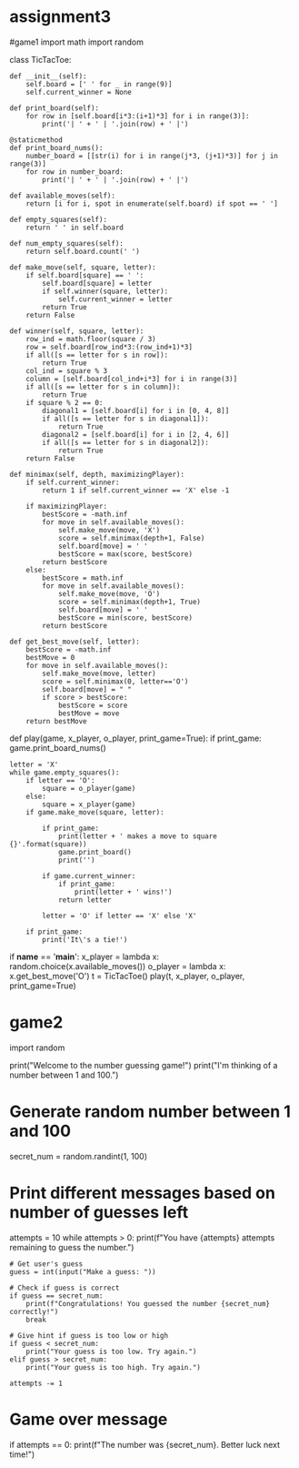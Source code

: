 # assignment3
#game1
import math
import random

class TicTacToe:

    def __init__(self):
        self.board = [' ' for _ in range(9)]  
        self.current_winner = None 

    def print_board(self):
        for row in [self.board[i*3:(i+1)*3] for i in range(3)]:
            print('| ' + ' | '.join(row) + ' |')

    @staticmethod
    def print_board_nums():
        number_board = [[str(i) for i in range(j*3, (j+1)*3)] for j in range(3)]
        for row in number_board:
            print('| ' + ' | '.join(row) + ' |')

    def available_moves(self):
        return [i for i, spot in enumerate(self.board) if spot == ' ']
    
    def empty_squares(self):
        return ' ' in self.board

    def num_empty_squares(self):
        return self.board.count(' ')

    def make_move(self, square, letter):
        if self.board[square] == ' ':
            self.board[square] = letter
            if self.winner(square, letter):
                self.current_winner = letter
            return True
        return False

    def winner(self, square, letter):
        row_ind = math.floor(square / 3)
        row = self.board[row_ind*3:(row_ind+1)*3]
        if all([s == letter for s in row]):
            return True
        col_ind = square % 3
        column = [self.board[col_ind+i*3] for i in range(3)]
        if all([s == letter for s in column]):
            return True
        if square % 2 == 0:
            diagonal1 = [self.board[i] for i in [0, 4, 8]]
            if all([s == letter for s in diagonal1]):
                return True
            diagonal2 = [self.board[i] for i in [2, 4, 6]]
            if all([s == letter for s in diagonal2]):
                return True
        return False

    def minimax(self, depth, maximizingPlayer):
        if self.current_winner:
            return 1 if self.current_winner == 'X' else -1
        
        if maximizingPlayer:
            bestScore = -math.inf
            for move in self.available_moves():
                self.make_move(move, 'X')
                score = self.minimax(depth+1, False)
                self.board[move] = ' '
                bestScore = max(score, bestScore)
            return bestScore
        else:
            bestScore = math.inf
            for move in self.available_moves():
                self.make_move(move, 'O')
                score = self.minimax(depth+1, True)
                self.board[move] = ' '
                bestScore = min(score, bestScore)
            return bestScore

    def get_best_move(self, letter):
        bestScore = -math.inf
        bestMove = 0
        for move in self.available_moves():
            self.make_move(move, letter)
            score = self.minimax(0, letter=='O')
            self.board[move] = " "
            if score > bestScore:
                bestScore = score
                bestMove = move
        return bestMove

def play(game, x_player, o_player, print_game=True):
    if print_game:
        game.print_board_nums()

    letter = 'X'
    while game.empty_squares():
        if letter == 'O':
            square = o_player(game)
        else:
            square = x_player(game)
        if game.make_move(square, letter):
 
            if print_game:
                print(letter + ' makes a move to square {}'.format(square))
                game.print_board()
                print('')

            if game.current_winner:
                if print_game:
                    print(letter + ' wins!')
                return letter 

            letter = 'O' if letter == 'X' else 'X'

        if print_game:
            print('It\'s a tie!')

if __name__ == '__main__':
    x_player = lambda x: random.choice(x.available_moves())
    o_player = lambda x: x.get_best_move('O') 
    t = TicTacToe()
    play(t, x_player, o_player, print_game=True)

    
# game2
import random

print("Welcome to the number guessing game!")
print("I'm thinking of a number between 1 and 100.")

# Generate random number between 1 and 100
secret_num = random.randint(1, 100)

# Print different messages based on number of guesses left
attempts = 10
while attempts > 0:
    print(f"You have {attempts} attempts remaining to guess the number.")

    # Get user's guess 
    guess = int(input("Make a guess: "))

    # Check if guess is correct
    if guess == secret_num:
        print(f"Congratulations! You guessed the number {secret_num} correctly!")
        break
    
    # Give hint if guess is too low or high
    if guess < secret_num:
        print("Your guess is too low. Try again.")
    elif guess > secret_num:
        print("Your guess is too high. Try again.")

    attempts -= 1

# Game over message    
if attempts == 0:
    print(f"The number was {secret_num}. Better luck next time!")
